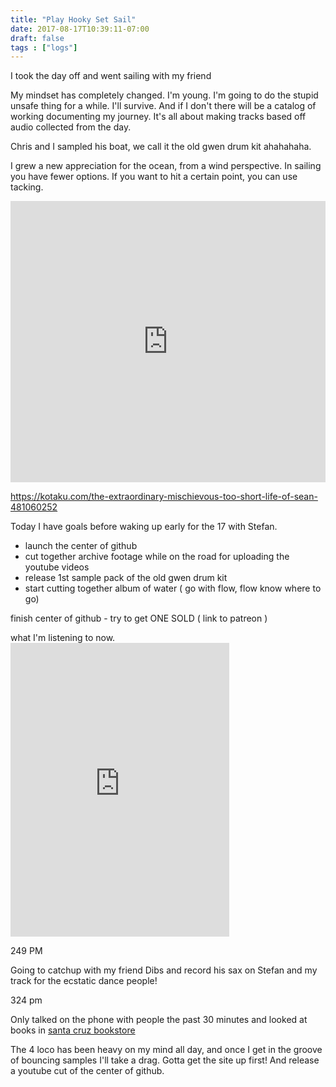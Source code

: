 ```yaml
---
title: "Play Hooky Set Sail"
date: 2017-08-17T10:39:11-07:00
draft: false
tags : ["logs"]
---
```


I took the day off and went sailing with my friend

My mindset has completely changed. I'm young. I'm going to do the stupid unsafe thing for a while. I'll survive. And if I don't there will be a catalog of working documenting my journey. It's all about making tracks based off audio collected from the day.

Chris and I sampled his boat, we call it the old gwen drum kit ahahahaha.

I grew a new appreciation for the ocean, from a wind perspective. In sailing you have fewer options. If you want to hit a certain point, you can use tacking.


<iframe width="100%" height="450" scrolling="no" frameborder="no" src="https://w.soundcloud.com/player/?url=https%3A//api.soundcloud.com/tracks/338457122%3Fsecret_token%3Ds-XMbbl&amp;color=ff5500&amp;auto_play=false&amp;hide_related=false&amp;show_comments=true&amp;show_user=true&amp;show_reposts=false&amp;visual=true"></iframe>


https://kotaku.com/the-extraordinary-mischievous-too-short-life-of-sean-481060252


Today I have goals before waking up early for the 17 with Stefan.

 - launch the center of github
 - cut together archive footage while on the road for uploading the youtube videos
 - release 1st sample pack of the old gwen drum kit
 - start cutting together album of water (
    go with flow,
    flow know where to go)



  finish center of github - try to get ONE SOLD ( link to patreon )

  what I'm listening to now. <iframe style="border: 0; width: 350px; height: 470px;" src="https://bandcamp.com/EmbeddedPlayer/album=1276903406/size=large/bgcol=333333/linkcol=4ec5ec/tracklist=false/track=1633700327/transparent=true/" seamless><a href="https://michaelbetts.bandcamp.com/album/homebrew-piano">Homebrew Piano by Michael Betts</a></iframe>

  249 PM

  Going to catchup with my friend Dibs and record his sax on Stefan and my track for the ecstatic dance people!



324 pm

Only talked on the phone with people the past 30 minutes and looked at books in [santa cruz bookstore](https://www.bookshopsantacruz.com/)

The 4 loco has been heavy on my mind all day, and once I get in the groove of bouncing samples I'll take a drag.
Gotta get the site up first! And release a youtube cut of the center of github.
